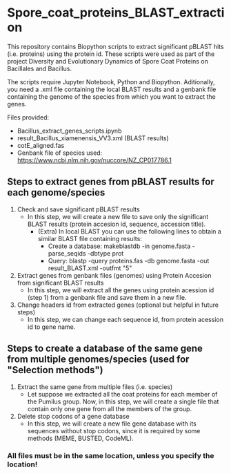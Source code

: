 # Spore_coat_proteins_BLAST_extraction

This repository contains Biopython scripts to extract significant pBLAST hits (i.e. proteins) using the protein id. These scripts were used as part of the project Diversity and Evolutionary Dynamics of Spore Coat Proteins on Bacillales and Bacillus. 

The scripts require Jupyter Notebook, Python and Biopython. Aditionally, you need a .xml file containing the local BLAST results and a genbank file containing the genome of the species from which you want to extract the genes. 

Files provided:
  - Bacillus_extract_genes_scripts.ipynb
  - result_Bacillus_xiamenensis_VV3.xml (BLAST results)
  - cotE_aligned.fas
  - Genbank file of species used: https://www.ncbi.nlm.nih.gov/nuccore/NZ_CP017786.1 
  
  
## Steps to extract genes from pBLAST results for each genome/species

1. Check and save significant pBLAST results
    - In this step, we will create a new file to save only the significant BLAST results (protein accesion id, sequence, accession title).
      - (Extra) In local BLAST you can use the following lines to obtain a similar BLAST file containing results:
        - Create a database: makeblastdb -in genome.fasta -parse_seqids -dbtype prot
        - Query: blastp -query proteins.fas -db genome.fasta -out result_BLAST.xml -outfmt "5"      
2. Extract genes from genbank files (genomes) using Protein Accesion from significant BLAST results
    - In this step, we will extract all the genes using protein acession id (step 1) from a genbank file and save them in a new file.
3. Change headers id from extracted genes (optional but helpful in future steps)
    - In this step, we can change each sequence id, from protein acession id to gene name. 
    
## Steps to create a database of the same gene from multiple genomes/species (used for "Selection methods")

1. Extract the same gene from multiple files (i.e. species)
    - Let suppose we extracted all the coat proteins for each member of the Pumilus group. Now, in this step, we will create a single file that contain only one gene from all the members of the group.
2. Delete stop codons of a gene database
    - In this step, we will create a new file gene database with its sequences without stop codons, since it is required by some methods (MEME, BUSTED, CodeML).
    
### **All files must be in the same location, unless you specify the location!**
